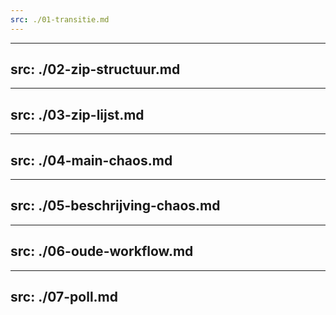 ```yaml
---
src: ./01-transitie.md
---
```


---
src: ./02-zip-structuur.md
---

---
src: ./03-zip-lijst.md
---

---
src: ./04-main-chaos.md
---

---
src: ./05-beschrijving-chaos.md
---

---
src: ./06-oude-workflow.md
---

---
src: ./07-poll.md
---
